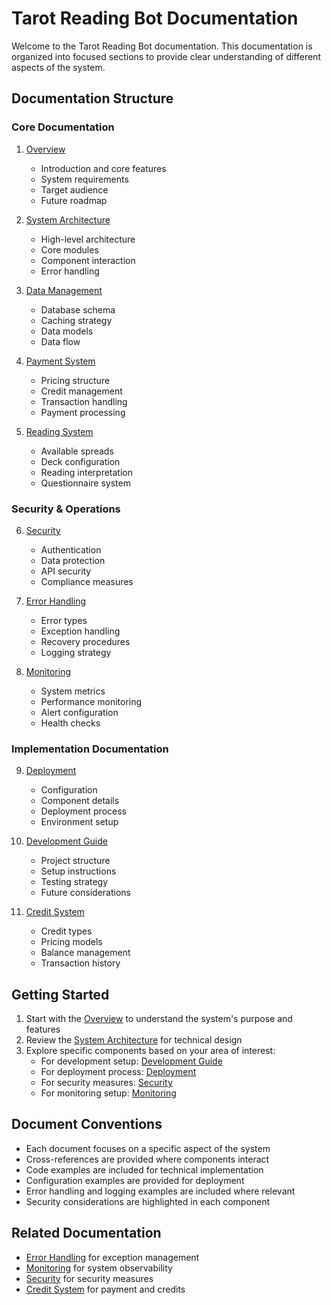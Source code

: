 # Tarot Reading Bot Documentation

Welcome to the Tarot Reading Bot documentation. This documentation is organized into focused sections to provide clear understanding of different aspects of the system.

## Documentation Structure

### Core Documentation
1. [Overview](overview.md)
   - Introduction and core features
   - System requirements
   - Target audience
   - Future roadmap

2. [System Architecture](architecture.md)
   - High-level architecture
   - Core modules
   - Component interaction
   - Error handling

3. [Data Management](data-management.md)
   - Database schema
   - Caching strategy
   - Data models
   - Data flow

4. [Payment System](payment-system.md)
   - Pricing structure
   - Credit management
   - Transaction handling
   - Payment processing

5. [Reading System](reading-system.md)
   - Available spreads
   - Deck configuration
   - Reading interpretation
   - Questionnaire system

### Security & Operations
6. [Security](security.md)
   - Authentication
   - Data protection
   - API security
   - Compliance measures

7. [Error Handling](error-handling.md)
   - Error types
   - Exception handling
   - Recovery procedures
   - Logging strategy

8. [Monitoring](monitoring.md)
   - System metrics
   - Performance monitoring
   - Alert configuration
   - Health checks

### Implementation Documentation
9. [Deployment](deployment.md)
   - Configuration
   - Component details
   - Deployment process
   - Environment setup

10. [Development Guide](development.md)
    - Project structure
    - Setup instructions
    - Testing strategy
    - Future considerations

11. [Credit System](credit-system.md)
    - Credit types
    - Pricing models
    - Balance management
    - Transaction history

## Getting Started

1. Start with the [Overview](overview.md) to understand the system's purpose and features
2. Review the [System Architecture](architecture.md) for technical design
3. Explore specific components based on your area of interest:
   - For development setup: [Development Guide](development.md)
   - For deployment process: [Deployment](deployment.md)
   - For security measures: [Security](security.md)
   - For monitoring setup: [Monitoring](monitoring.md)

## Document Conventions

- Each document focuses on a specific aspect of the system
- Cross-references are provided where components interact
- Code examples are included for technical implementation
- Configuration examples are provided for deployment
- Error handling and logging examples are included where relevant
- Security considerations are highlighted in each component

## Related Documentation

- [Error Handling](error-handling.md) for exception management
- [Monitoring](monitoring.md) for system observability
- [Security](security.md) for security measures
- [Credit System](credit-system.md) for payment and credits